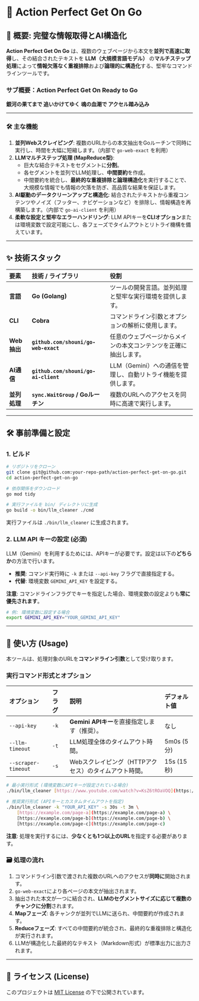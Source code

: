 # 🤖 Action Perfect Get On Go

## 🌟 概要: 完璧な情報取得とAI構造化

**Action Perfect Get On Go** は、複数のウェブページから本文を**並列で高速に取得**し、その結合されたテキストを **LLM（大規模言語モデル）** の**マルチステップ処理**によって**情報欠落なく重複排除**および**論理的に構造化**する、堅牢なコマンドラインツールです。

### サブ概要：Action Perfect Get On Ready to Go
**銀河の果てまで 追いかけてゆく 魂の血潮で アクセル踏み込み**

-----

### 🛠️ 主な機能

1.  **並列Webスクレイピング**: 複数のURLからの本文抽出をGoルーチンで同時に実行し、時間を大幅に短縮します。（内部で `go-web-exact` を利用）
2.  **LLMマルチステップ処理 (MapReduce型)**:
    * 巨大な結合テキストをセグメントに**分割**。
    * 各セグメントを並列でLLM処理し、**中間要約**を作成。
    * 中間要約を統合し、**最終的な重複排除と論理構造化**を実行することで、大規模な情報でも情報の欠落を防ぎ、高品質な結果を保証します。
3.  **AI駆動のデータクリーンアップと構造化**: 結合されたテキストから重複コンテンツやノイズ（フッター、ナビゲーションなど）を排除し、情報構造を再構築します。（内部で `go-ai-client` を利用）
4.  **柔軟な設定と堅牢なエラーハンドリング**: LLM APIキーを**CLIオプション**または環境変数で設定可能にし、各フェーズでタイムアウトとリトライ機構を備えています。

-----

## ✨ 技術スタック

| 要素 | 技術 / ライブラリ | 役割 |
| :--- | :--- | :--- |
| **言語** | **Go (Golang)** | ツールの開発言語。並列処理と堅牢な実行環境を提供します。 |
| **CLI** | **Cobra** | コマンドライン引数とオプションの解析に使用します。 |
| **Web抽出** | **`github.com/shouni/go-web-exact`** | 任意のウェブページからメインの本文コンテンツを正確に抽出します。 |
| **AI通信** | **`github.com/shouni/go-ai-client`** | LLM（Gemini）への通信を管理し、自動リトライ機能を提供します。 |
| **並列処理** | **`sync.WaitGroup` / Goルーチン** | 複数のURLへのアクセスを同時に高速で実行します。 |

-----

## 🛠️ 事前準備と設定

### 1. ビルド

```bash
# リポジトリをクローン
git clone git@github.com:your-repo-path/action-perfect-get-on-go.git
cd action-perfect-get-on-go

# 依存関係をダウンロード
go mod tidy

# 実行ファイルを bin/ ディレクトリに生成
go build -o bin/llm_cleaner ./cmd
````

実行ファイルは `./bin/llm_cleaner` に生成されます。

### 2\. LLM API キーの設定 (必須)

LLM（Gemini）を利用するためには、APIキーが必要です。設定は以下の**どちらか**の方法で行います。

* **推奨**: コマンド実行時に `-k` または `--api-key` フラグで直接指定する。
* **代替**: 環境変数 `GEMINI_API_KEY` を設定する。

**注意**: コマンドラインフラグでキーを指定した場合、環境変数の設定よりも**常に優先されます**。

```bash
# 例: 環境変数に設定する場合
export GEMINI_API_KEY="YOUR_GEMINI_API_KEY" 
```

-----

## 🚀 使い方 (Usage)

本ツールは、処理対象のURLを**コマンドライン引数**として受け取ります。

### 実行コマンド形式とオプション

| オプション | フラグ | 説明 | デフォルト値 |
| :--- | :--- | :--- | :--- |
| `--api-key` | `-k` | **Gemini APIキー**を直接指定します（推奨）。 | なし |
| `--llm-timeout` | `-t` | LLM処理全体のタイムアウト時間。 | 5m0s (5分) |
| `--scraper-timeout` | `-s` | Webスクレイピング（HTTPアクセス）のタイムアウト時間。 | 15s (15秒) |

```bash
# 最小実行形式 (環境変数にAPIキーが設定されている場合)
./bin/llm_cleaner [https://www.youtube.com/watch?v=KsZ6tROaVOQ](https://www.youtube.com/watch?v=KsZ6tROaVOQ) [https://www.youtube.com/watch?v=-s7TCuCpB5c](https://www.youtube.com/watch?v=-s7TCuCpB5c) ...

# 推奨実行形式 (APIキーとカスタムタイムアウトを指定)
./bin/llm_cleaner -k "YOUR_API_KEY" -s 30s -t 3m \
    [https://example.com/page-a](https://example.com/page-a) \
    [https://example.com/page-b](https://example.com/page-b) \
    [https://example.com/page-c](https://example.com/page-c)
```

**注意**: 処理を実行するには、**少なくとも1つ以上のURL**を指定する必要があります。

### 🗃️ 処理の流れ

1.  コマンドライン引数で渡された複数のURLへのアクセスが**同時に**開始されます。
2.  `go-web-exact`により各ページの本文が抽出されます。
3.  抽出された本文が一つに結合され、**LLMのセグメントサイズに応じて複数のチャンクに分割**されます。
4.  **Mapフェーズ**: 各チャンクが並列でLLMに送られ、中間要約が作成されます。
5.  **Reduceフェーズ**: すべての中間要約が統合され、最終的な重複排除と構造化が実行されます。
6.  LLMが構造化した最終的なテキスト（Markdown形式）が標準出力に出力されます。

-----

## 📜 ライセンス (License)

このプロジェクトは [MIT License](https://opensource.org/licenses/MIT) の下で公開されています。


